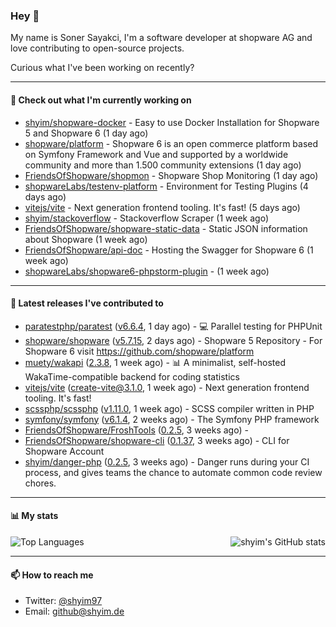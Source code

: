 ### Hey 👋

My name is Soner Sayakci, I'm a software developer at shopware AG and love contributing to open-source projects.

Curious what I've been working on recently?

---

#### 👷 Check out what I'm currently working on

- [shyim/shopware-docker](https://github.com/shyim/shopware-docker) - Easy to use Docker Installation for Shopware 5 and Shopware 6 (1 day ago)
- [shopware/platform](https://github.com/shopware/platform) - Shopware 6 is an open commerce platform based on Symfony Framework and Vue and supported by a worldwide community and more than 1.500 community extensions (1 day ago)
- [FriendsOfShopware/shopmon](https://github.com/FriendsOfShopware/shopmon) - Shopware Shop Monitoring (1 day ago)
- [shopwareLabs/testenv-platform](https://github.com/shopwareLabs/testenv-platform) - Environment for Testing Plugins (4 days ago)
- [vitejs/vite](https://github.com/vitejs/vite) - Next generation frontend tooling. It&#39;s fast! (5 days ago)
- [shyim/stackoverflow](https://github.com/shyim/stackoverflow) - Stackoverflow Scraper (1 week ago)
- [FriendsOfShopware/shopware-static-data](https://github.com/FriendsOfShopware/shopware-static-data) - Static JSON information about Shopware (1 week ago)
- [FriendsOfShopware/api-doc](https://github.com/FriendsOfShopware/api-doc) - Hosting the Swagger for Shopware 6 (1 week ago)
- [shopwareLabs/shopware6-phpstorm-plugin](https://github.com/shopwareLabs/shopware6-phpstorm-plugin) -  (1 week ago)

---

#### 🔭 Latest releases I've contributed to

- [paratestphp/paratest](https://github.com/paratestphp/paratest) ([v6.6.4](https://github.com/paratestphp/paratest/releases/tag/v6.6.4), 1 day ago) - :computer: Parallel testing for PHPUnit
- [shopware/shopware](https://github.com/shopware/shopware) ([v5.7.15](https://github.com/shopware/shopware/releases/tag/v5.7.15), 2 days ago) - Shopware 5 Repository - For Shopware 6 visit https://github.com/shopware/platform
- [muety/wakapi](https://github.com/muety/wakapi) ([2.3.8](https://github.com/muety/wakapi/releases/tag/2.3.8), 1 week ago) - 📊 A minimalist, self-hosted WakaTime-compatible backend for coding statistics
- [vitejs/vite](https://github.com/vitejs/vite) ([create-vite@3.1.0](https://github.com/vitejs/vite/releases/tag/create-vite%403.1.0), 1 week ago) - Next generation frontend tooling. It&#39;s fast!
- [scssphp/scssphp](https://github.com/scssphp/scssphp) ([v1.11.0](https://github.com/scssphp/scssphp/releases/tag/v1.11.0), 1 week ago) - SCSS compiler written in PHP
- [symfony/symfony](https://github.com/symfony/symfony) ([v6.1.4](https://github.com/symfony/symfony/releases/tag/v6.1.4), 2 weeks ago) - The Symfony PHP framework
- [FriendsOfShopware/FroshTools](https://github.com/FriendsOfShopware/FroshTools) ([0.2.5](https://github.com/FriendsOfShopware/FroshTools/releases/tag/0.2.5), 3 weeks ago) - 
- [FriendsOfShopware/shopware-cli](https://github.com/FriendsOfShopware/shopware-cli) ([0.1.37](https://github.com/FriendsOfShopware/shopware-cli/releases/tag/0.1.37), 3 weeks ago) - CLI for Shopware Account
- [shyim/danger-php](https://github.com/shyim/danger-php) ([0.2.5](https://github.com/shyim/danger-php/releases/tag/0.2.5), 3 weeks ago) - Danger runs during your CI process, and gives teams the chance to automate common code review chores.

---

#### 📊 My stats

<img align="right" alt="shyim's GitHub stats" src="https://github-readme-stats.vercel.app/api?username=shyim&count_private=1&show_icons=true&" />

![Top Languages](https://github-readme-stats.vercel.app/api/top-langs/?username=shyim)

---

#### 📫 How to reach me

- Twitter: [@shyim97](https://twitter.com/shyim97)
- Email: [github@shyim.de](mailto://github@shyim.de)
